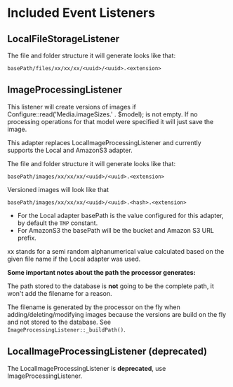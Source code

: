 Included Event Listeners
========================

LocalFileStorageListener
------------------------

The file and folder structure it will generate looks like that:

```
basePath/files/xx/xx/xx/<uuid>/<uuid>.<extension>
```

ImageProcessingListener
-----------------------

This listener will create versions of images if Configure::read('Media.imageSizes.' . $model); is not empty. If no processing operations for that model were specified it will just save the image.

This adapter replaces LocalImageProcessingListener and currently supports the Local and AmazonS3 adapter.

The file and folder structure it will generate looks like that:

```
basePath/images/xx/xx/xx/<uuid>/<uuid>.<extension>
```

Versioned images will look like that

```
basePath/images/xx/xx/xx/<uuid>/<uuid>.<hash>.<extension>
```

 * For the Local adapter basePath is the value configured for this adapter, by default the `TMP` constant.
 * For AmazonS3 the basePath will be the bucket and Amazon S3 URL prefix.

xx stands for a semi random alphanumerical value calculated based on the given file name if the Local adapter was used.

**Some important notes about the path the processor generates:**

The path stored to the database is **not** going to be the complete path, it won't add the filename for a reason.

The filename is generated by the processor on the fly when adding/deleting/modifying images because the versions are build on the fly and not stored to the database. See `ImageProcessingListener::_buildPath()`.

LocalImageProcessingListener (deprecated)
-----------------------------------------

The LocalImageProcessingListener is **deprecated**, use ImageProcessingListener.
